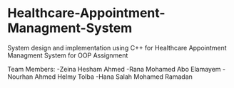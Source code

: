 # Healthcare-Appointment-Managment-System
System design and implementation using C++ for Healthcare Appointment Managment System for OOP Assignment

Team Members:
-Zeina Hesham Ahmed
-Rana Mohamed Abo Elamayem
-Nourhan Ahmed Helmy Tolba
-Hana Salah Mohamed Ramadan
